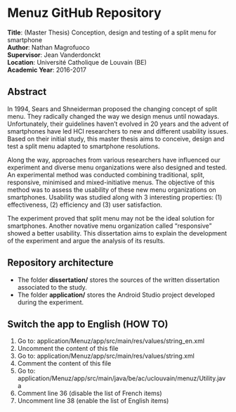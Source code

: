 # Menuz GitHub Repository
**Title**: (Master Thesis) Conception, design and testing of a split menu 
for smartphone  
**Author**: Nathan Magrofuoco  
**Supervisor**: Jean Vanderdonckt  
**Location**: Université Catholique de Louvain (BE)  
**Academic Year**: 2016-2017  

## Abstract
In 1994, Sears and Shneiderman proposed the changing concept of split menu. 
They radically changed the way we design menus until nowadays. Unfortunately, 
their guidelines haven’t evolved in 20 years and the advent of smartphones 
have led HCI researchers to new and different usability issues. Based on their 
initial study, this master thesis aims to conceive, design and test a split 
menu adapted to smartphone resolutions.  

Along the way, approaches from various researchers have influenced our 
experiment and diverse menu organizations were also designed and tested. An 
experimental method was conducted combining traditional, split, responsive, 
minimised and mixed-initiative menus. The objective of this method was to assess 
the usability of these new menu organizations on smartphones. Usability was 
studied along with 3 interesting properties: (1) effectiveness, (2) efficiency 
and (3) user satisfaction.  

The experiment proved that split menu may not be the ideal solution for 
smartphones. Another novative menu organization called “responsive” showed 
a better usability. This dissertation aims to explain the development of the 
experiment and argue the analysis of its results.  

## Repository architecture
* The folder **dissertation/** stores the sources of the written dissertation 
associated to the study.  
* The folder **application/** stores the Android Studio project developed during 
the experiment.   

## Switch the app to English (HOW TO)
1. Go to: application/Menuz/app/src/main/res/values/string_en.xml  
2. Uncomment the content of this file  
3. Go to: application/Menuz/app/src/main/res/values/string.xml  
4. Comment the content of this file  
5. Go to: application/Menuz/app/src/main/java/be/ac/uclouvain/menuz/Utility.java  
6. Comment line 36 (disable the list of French items)  
7. Uncomment line 38 (enable the list of English items)  

